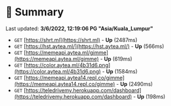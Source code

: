 # 📖 Summary
Last updated: **3/6/2022, 12:19:06 PG "Asia/Kuala_Lumpur"**

- `GET` [https://shrt.ml](https://shrt.ml) - **Up** (2487ms)
- `GET` [https://hst.aytea.ml/](https://hst.aytea.ml/) - **Up** (566ms)
- `GET` [https://memeapi.aytea.ml/gimme](https://memeapi.aytea.ml/gimme) - **Up** (619ms)
- `GET` [https://color.aytea.ml/4b31d6.png](https://color.aytea.ml/4b31d6.png) - **Up** (1584ms)
- `GET` [https://memeapi.aytea14.repl.co/gimme](https://memeapi.aytea14.repl.co/gimme) - **Up** (2490ms)
- `GET` [https://teledrivemy.herokuapp.com/dashboard](https://teledrivemy.herokuapp.com/dashboard) - **Up** (198ms)

